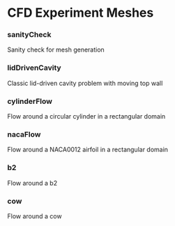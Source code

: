 # CFD Experiment Meshes

### sanityCheck
Sanity check for mesh generation

### lidDrivenCavity
Classic lid-driven cavity problem with moving top wall

### cylinderFlow
Flow around a circular cylinder in a rectangular domain

### nacaFlow
Flow around a NACA0012 airfoil in a rectangular domain

### b2
Flow around a b2

### cow
Flow around a cow

